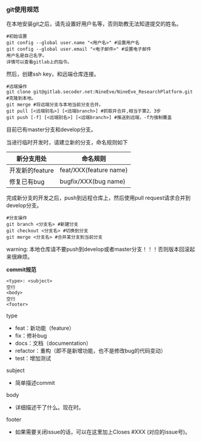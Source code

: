 ### git使用规范

在本地安装git之后，请先设置好用户名等，否则助教无法知道提交的姓名。

```
#初始设置
git config --global user.name "<用户名>" #设置用户名
git config --global user.email "<电子邮件>" #设置电子邮件
用户名是自己名字。
详情可以查看gitlab上的指令。
```

然后，创建ssh key，和远端仓库连接。

```
#远端操作
git clone git@gitlab.secoder.net:NineEve/NineEve_ResearchPlatform.git #克隆到本地。
git merge #将远端分支与本地当前分支合并。
git pull [<远端别名>] [<远端branch>] #抓取并合并,相当于第2、3步
git push [-f] [<远端别名>] [<远端branch>] #推送到远端，-f为强制覆盖
```

目前已有master分支和develop分支。

当进行临时开发时，请建立新的分支，命名规则如下

| 新分支用处      | 命名规则               |
| --------------- | ---------------------- |
| 开发新的feature | feat/XXX(feature name) |
| 修复已有bug     | bugfix/XXX(bug name)   |

完成新分支的开发之后，push到远程仓库上，然后使用pull request请求合并到develop分支。

```
#分支操作
git branch <分支名> #新建分支
git checkout <分支名> #切换到分支
git merge <分支名> #合并某分支到当前分支
```

warning: 本地仓库请不要push到develop或者master分支！！！否则版本回滚起来很麻烦。

**commit规范**

```
<type>: <subject>
空行
<body>
空行
<footer>
```

type

- feat：新功能（feature）
- fix：修补bug
- docs：文档（documentation）
- refactor：重构（即不是新增功能，也不是修改bug的代码变动）
- test：增加测试

subject

- 简单描述commit

body

- 详细描述干了什么。现在时。

footer

- 如果需要关闭issue的话，可以在这里加上Closes #XXX (对应的issue号)。